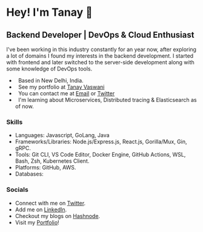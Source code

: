 
# Hey! I'm Tanay 👋

## Backend Developer | DevOps & Cloud Enthusiast

I've been working in this industry constantly for an year now, after exploring a lot of domains I found my interests in the backend development. I started with frontend and later switched to the server-side development along with some knowledge of DevOps tools. 

*   Based in New Delhi, India.
*   See my portfolio at [Tanay Vaswani](http://tanayvaswani.bio.link)
*   You can contact me at [Email](mailto:vaswani.tanay9@gmail.com) or [Twitter](https://www.twitter.com/iTanayVaswani)
*   I'm learning about Microservices, Distributed tracing & Elasticsearch as of now.

### Skills

- Languages: Javascript, GoLang, Java 
- Frameworks/Libraries: Node.js/Express.js, React.js, Gorilla/Mux, Gin, gRPC.
- Tools: Git CLI, VS Code Editor, Docker Engine, GitHub Actions, WSL, Bash, Zsh, Kubernetes Client. 
- Platforms: GitHub, AWS.
- Databases: 

### Socials

- Connect with me on [Twitter](https://www.twitter.com/iTanayVaswani).
- Add me on [LinkedIn](https://www.linkedin.com/in/tanayvaswani).
- Checkout my blogs on [Hashnode](https://tanayvaswani.hashnode.dev).
- Visit my [Portfolio](https://tanayvaswani.bio.link)!
